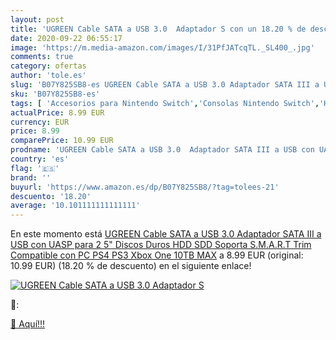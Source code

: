 ```yaml
---
layout: post
title: 'UGREEN Cable SATA a USB 3.0  Adaptador S con un 18.20 % de descuento'
date: 2020-09-22 06:55:17
image: 'https://m.media-amazon.com/images/I/31PfJATcqTL._SL400_.jpg'
comments: true
category: ofertas
author: 'tole.es'
slug: 'B07Y825SB8-es UGREEN Cable SATA a USB 3.0 Adaptador SATA III a USB con...'
sku: 'B07Y825SB8-es'
tags: [ 'Accesorios para Nintendo Switch','Consolas Nintendo Switch','Hardware y juegos para Nintendo Switch','Iluminación','Iluminación de ambiente de interior','Iluminación de interior','Iluminación decorativa y para usos específicos de interior','Juegos para Nintendo Switch','Mandos para Nintendo Switch','Videojuegos','ps4','xbox', ]
actualPrice: 8.99 EUR
currency: EUR
price: 8.99
comparePrice: 10.99 EUR
prodname: 'UGREEN Cable SATA a USB 3.0  Adaptador SATA III a USB con UASP para 2 5" Discos Duros HDD SDD  Soporta S.M.A.R.T  Trim  Compatible con PC  PS4  PS3  Xbox One  10TB MAX'
country: 'es'
flag: '🇪🇸'
brand: ''
buyurl: 'https://www.amazon.es/dp/B07Y825SB8/?tag=tolees-21'
descuento: '18.20'
average: '10.101111111111111'
---
```


En este momento está [UGREEN Cable SATA a USB 3.0  Adaptador SATA III a USB con UASP para 2 5" Discos Duros HDD SDD  Soporta S.M.A.R.T  Trim  Compatible con PC  PS4  PS3  Xbox One  10TB MAX](https://www.amazon.es/dp/B07Y825SB8/?tag=tolees-21) a 8.99 EUR (original: 10.99 EUR) (18.20 %  de descuento) en el siguiente enlace!

[![UGREEN Cable SATA a USB 3.0  Adaptador S](https://m.media-amazon.com/images/I/31PfJATcqTL._SL400_.jpg)](https://www.amazon.es/dp/B07Y825SB8/?tag=tolees-21)

🔎:


[🛒 Aquí!!!](https://www.amazon.es/dp/B07Y825SB8/?tag=tolees-21)

